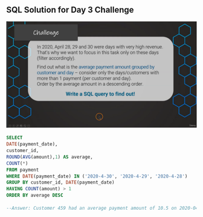 ## SQL Solution for Day 3 Challenge

![Challenge for Day 3](Challenge-Day3.png)

```sql
SELECT
DATE(payment_date),
customer_id,
ROUND(AVG(amount),1) AS average,
COUNT(*)
FROM payment
WHERE DATE(payment_date) IN ('2020-4-30', '2020-4-29', '2020-4-28')
GROUP BY customer_id, DATE(payment_date)
HAVING COUNT(amount) > 1
ORDER BY average DESC

--Answer: Customer 459 had an average payment amount of 10.5 on 2020-04-29
